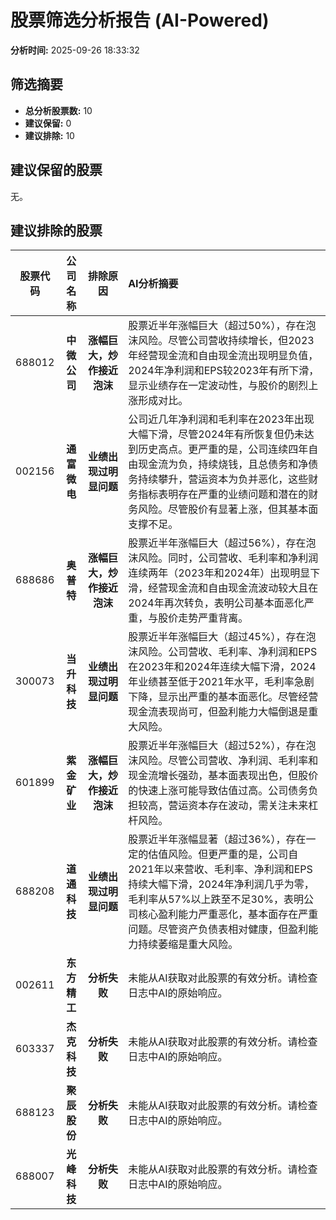 # 股票筛选分析报告 (AI-Powered)

**分析时间:** 2025-09-26 18:33:32

## 筛选摘要

- **总分析股票数:** 10
- **建议保留:** 0
- **建议排除:** 10

## 建议保留的股票

无。


## 建议排除的股票

| 股票代码 | 公司名称 | 排除原因 | AI分析摘要 |
|:---:|:---:|:---:|:---|
| 688012 | **中微公司** | **涨幅巨大，炒作接近泡沫** | 股票近半年涨幅巨大（超过50%），存在泡沫风险。尽管公司营收持续增长，但2023年经营现金流和自由现金流出现明显负值，2024年净利润和EPS较2023年有所下滑，显示业绩存在一定波动性，与股价的剧烈上涨形成对比。 |
| 002156 | **通富微电** | **业绩出现过明显问题** | 公司近几年净利润和毛利率在2023年出现大幅下滑，尽管2024年有所恢复但仍未达到历史高点。更严重的是，公司连续四年自由现金流为负，持续烧钱，且总债务和净债务持续攀升，营运资本为负并恶化，这些财务指标表明存在严重的业绩问题和潜在的财务风险。尽管股价有显著上涨，但其基本面支撑不足。 |
| 688686 | **奥普特** | **涨幅巨大，炒作接近泡沫** | 股票近半年涨幅巨大（超过56%），存在泡沫风险。同时，公司营收、毛利率和净利润连续两年（2023年和2024年）出现明显下滑，经营现金流和自由现金流波动较大且在2024年再次转负，表明公司基本面恶化严重，与股价走势严重背离。 |
| 300073 | **当升科技** | **业绩出现过明显问题** | 股票近半年涨幅巨大（超过45%），存在泡沫风险。公司营收、毛利率、净利润和EPS在2023年和2024年连续大幅下滑，2024年业绩甚至低于2021年水平，毛利率急剧下降，显示出严重的基本面恶化。尽管经营现金流表现尚可，但盈利能力大幅倒退是重大风险。 |
| 601899 | **紫金矿业** | **涨幅巨大，炒作接近泡沫** | 股票近半年涨幅巨大（超过52%），存在泡沫风险。尽管公司营收、净利润、毛利率和现金流增长强劲，基本面表现出色，但股价的快速上涨可能导致估值过高。公司债务负担较高，营运资本存在波动，需关注未来杠杆风险。 |
| 688208 | **道通科技** | **业绩出现过明显问题** | 股票近半年涨幅显著（超过36%），存在一定的估值风险。但更严重的是，公司自2021年以来营收、毛利率、净利润和EPS持续大幅下滑，2024年净利润几乎为零，毛利率从57%以上跌至不足30%，表明公司核心盈利能力严重恶化，基本面存在严重问题。尽管资产负债表相对健康，但盈利能力持续萎缩是重大风险。 |
| 002611 | **东方精工** | **分析失败** | 未能从AI获取对此股票的有效分析。请检查日志中AI的原始响应。 |
| 603337 | **杰克科技** | **分析失败** | 未能从AI获取对此股票的有效分析。请检查日志中AI的原始响应。 |
| 688123 | **聚辰股份** | **分析失败** | 未能从AI获取对此股票的有效分析。请检查日志中AI的原始响应。 |
| 688007 | **光峰科技** | **分析失败** | 未能从AI获取对此股票的有效分析。请检查日志中AI的原始响应。 |
